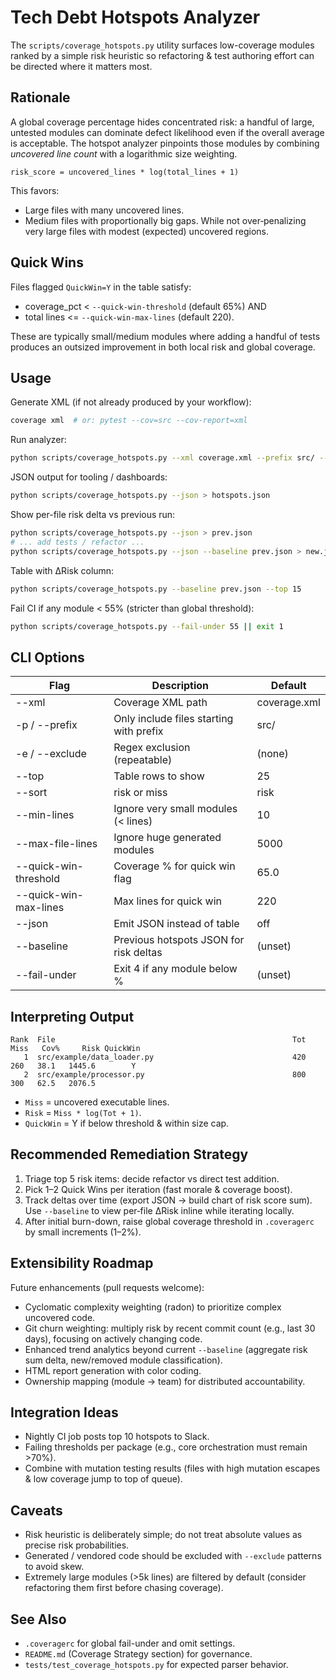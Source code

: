# Tech Debt Hotspots Analyzer

The `scripts/coverage_hotspots.py` utility surfaces low-coverage modules ranked by a simple risk heuristic so refactoring & test authoring effort can be directed where it matters most.

## Rationale
A global coverage percentage hides concentrated risk: a handful of large, untested modules can dominate defect likelihood even if the overall average is acceptable. The hotspot analyzer pinpoints those modules by combining *uncovered line count* with a logarithmic size weighting.

```
risk_score = uncovered_lines * log(total_lines + 1)
```

This favors:
- Large files with many uncovered lines.
- Medium files with proportionally big gaps.
While not over‑penalizing very large files with modest (expected) uncovered regions.

## Quick Wins
Files flagged `QuickWin=Y` in the table satisfy:
- coverage_pct < `--quick-win-threshold` (default 65%) AND
- total lines <= `--quick-win-max-lines` (default 220).

These are typically small/medium modules where adding a handful of tests produces an outsized improvement in both local risk and global coverage.

## Usage
Generate XML (if not already produced by your workflow):
```bash
coverage xml  # or: pytest --cov=src --cov-report=xml
```
Run analyzer:
```bash
python scripts/coverage_hotspots.py --xml coverage.xml --prefix src/ --top 25
```
JSON output for tooling / dashboards:
```bash
python scripts/coverage_hotspots.py --json > hotspots.json
```
Show per-file risk delta vs previous run:
```bash
python scripts/coverage_hotspots.py --json > prev.json
# ... add tests / refactor ...
python scripts/coverage_hotspots.py --json --baseline prev.json > new.json
```
Table with ΔRisk column:
```bash
python scripts/coverage_hotspots.py --baseline prev.json --top 15
```
Fail CI if any module < 55% (stricter than global threshold):
```bash
python scripts/coverage_hotspots.py --fail-under 55 || exit 1
```

## CLI Options
| Flag | Description | Default |
|------|-------------|---------|
| --xml | Coverage XML path | coverage.xml |
| -p / --prefix | Only include files starting with prefix | src/ |
| -e / --exclude | Regex exclusion (repeatable) | (none) |
| --top | Table rows to show | 25 |
| --sort | risk or miss | risk |
| --min-lines | Ignore very small modules (< lines) | 10 |
| --max-file-lines | Ignore huge generated modules | 5000 |
| --quick-win-threshold | Coverage % for quick win flag | 65.0 |
| --quick-win-max-lines | Max lines for quick win | 220 |
| --json | Emit JSON instead of table | off |
| --baseline | Previous hotspots JSON for risk deltas | (unset) |
| --fail-under | Exit 4 if any module below % | (unset) |

## Interpreting Output
```
Rank  File                                                     Tot  Miss   Cov%     Risk QuickWin
   1  src/example/data_loader.py                               420   260   38.1   1445.6        Y
   2  src/example/processor.py                                 800   300   62.5   2076.5
```
- `Miss` = uncovered executable lines.
- `Risk` = `Miss * log(Tot + 1)`.
- `QuickWin` = Y if below threshold & within size cap.

## Recommended Remediation Strategy
1. Triage top 5 risk items: decide refactor vs direct test addition.
2. Pick 1–2 Quick Wins per iteration (fast morale & coverage boost).
3. Track deltas over time (export JSON → build chart of risk score sum). Use `--baseline` to view per‑file ΔRisk inline while iterating locally.
4. After initial burn-down, raise global coverage threshold in `.coveragerc` by small increments (1–2%).

## Extensibility Roadmap
Future enhancements (pull requests welcome):
- Cyclomatic complexity weighting (radon) to prioritize complex uncovered code.
- Git churn weighting: multiply risk by recent commit count (e.g., last 30 days), focusing on actively changing code.
- Enhanced trend analytics beyond current `--baseline` (aggregate risk sum delta, new/removed module classification).
- HTML report generation with color coding.
- Ownership mapping (module → team) for distributed accountability.

## Integration Ideas
- Nightly CI job posts top 10 hotspots to Slack.
- Failing thresholds per package (e.g., core orchestration must remain >70%).
- Combine with mutation testing results (files with high mutation escapes & low coverage jump to top of queue).

## Caveats
- Risk heuristic is deliberately simple; do not treat absolute values as precise risk probabilities.
- Generated / vendored code should be excluded with `--exclude` patterns to avoid skew.
- Extremely large modules (>5k lines) are filtered by default (consider refactoring them first before chasing coverage).

## See Also
- `.coveragerc` for global fail-under and omit settings.
- `README.md` (Coverage Strategy section) for governance.
- `tests/test_coverage_hotspots.py` for expected parser behavior.
